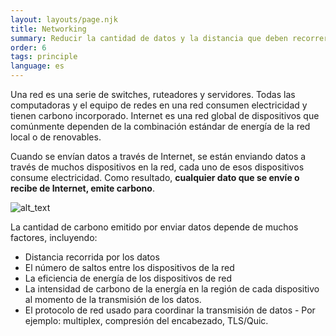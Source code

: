 ```yaml
---
layout: layouts/page.njk
title: Networking
summary: Reducir la cantidad de datos y la distancia que deben recorrer en la red
order: 6
tags: principle
language: es
---
```


Una red es una serie de switches, ruteadores y servidores. Todas las computadoras y el equipo de redes en una red consumen electricidad y tienen carbono incorporado. Internet es una red global de dispositivos que comúnmente dependen de la combinación estándar de energía de la red local o de renovables.

Cuando se envían datos a través de Internet, se están enviando datos a través de muchos dispositivos en la red, cada uno de esos dispositivos consume electricidad. Como resultado, **cualquier dato que se envíe o recibe de Internet, emite carbono**.

![alt_text](/assets/images/principles/networking-1.png "Los nodos de una red corren con diferentes combinaciones de energía.")

La cantidad de carbono emitido por enviar datos depende de muchos factores, incluyendo:

* Distancia recorrida por los datos
* El número de saltos entre los dispositivos de la red
* La eficiencia de energía de los dispositivos de red
* La intensidad de carbono de la energía en la región de cada dispositivo al momento de la transmisión de los datos.
* El protocolo de red usado para coordinar la transmisión de datos - Por ejemplo: multiplex, compresión del encabezado, TLS/Quic.

